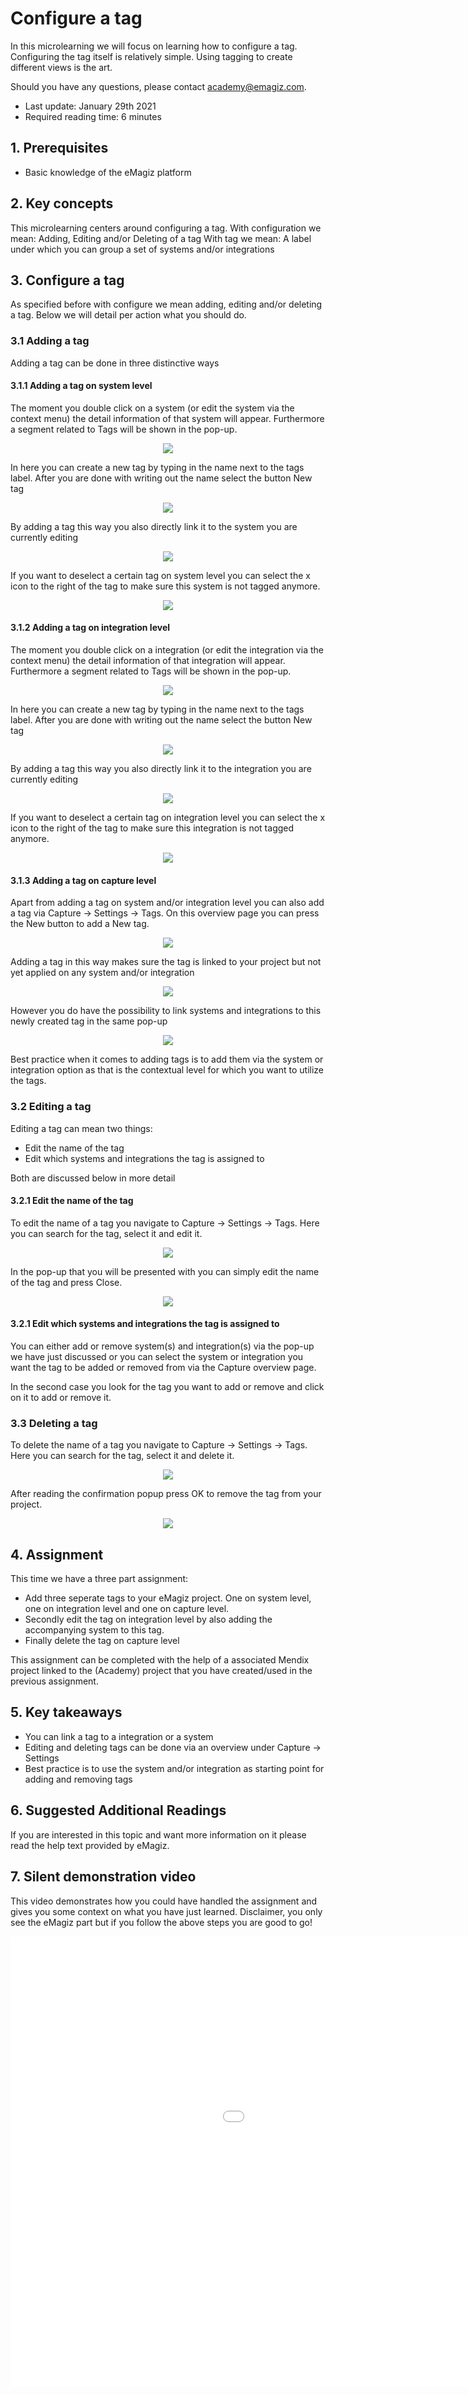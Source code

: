 # Configure a tag

In this microlearning we will focus on learning how to configure a tag. 
Configuring the tag itself is relatively simple. Using tagging to create different views is the art.

Should you have any questions, please contact academy@emagiz.com.

- Last update: January 29th 2021
- Required reading time: 6 minutes

## 1. Prerequisites
- Basic knowledge of the eMagiz platform

## 2. Key concepts
This microlearning centers around configuring a tag.
With configuration we mean: Adding, Editing and/or Deleting of a tag
With tag we mean: A label under which you can group a set of systems and/or integrations

## 3. Configure a tag

As specified before with configure we mean adding, editing and/or deleting a tag. Below we will detail per action what you should do.

### 3.1 Adding a tag

Adding a tag can be done in three distinctive ways

#### 3.1.1 Adding a tag on system level
The moment you double click on a system (or edit the system via the context menu)  the detail information of that system will appear. 
Furthermore a segment related to Tags will be shown in the pop-up.

<p align="center"><img src="../../img/microlearning/ml-configure-a-tag--edit-system-tag.png"></p>

In here you can create a new tag by typing in the name next to the tags label. After you are done with writing out the name select the button New tag

<p align="center"><img src="../../img/microlearning/ml-configure-a-tag--edit-system-tag-filled-in.png"></p>

By adding a tag this way you also directly link it to the system you are currently editing

<p align="center"><img src="../../img/microlearning/ml-configure-a-tag--edit-system-tag-result.png"></p>

If you want to deselect a certain tag on system level you can select the x icon to the right of the tag to make sure this system is not tagged anymore.

<p align="center"><img src="../../img/microlearning/ml-configure-a-tag--edit-system-tag-result-untagged.png"></p>

#### 3.1.2 Adding a tag on integration level
The moment you double click on a integration (or edit the integration via the context menu) the detail information of that integration will appear. 
Furthermore a segment related to Tags will be shown in the pop-up.

<p align="center"><img src="../../img/microlearning/ml-configure-a-tag--edit-integration-tag.png"></p>

In here you can create a new tag by typing in the name next to the tags label. After you are done with writing out the name select the button New tag

<p align="center"><img src="../../img/microlearning/ml-configure-a-tag--edit-integration-tag-filled-in.png"></p>

By adding a tag this way you also directly link it to the integration you are currently editing

<p align="center"><img src="../../img/microlearning/ml-configure-a-tag--edit-integration-tag-result.png"></p>

If you want to deselect a certain tag on integration level you can select the x icon to the right of the tag to make sure this integration is not tagged anymore.

<p align="center"><img src="../../img/microlearning/ml-configure-a-tag--edit-integration-tag-result-untagged.png"></p>

#### 3.1.3 Adding a tag on capture level
Apart from adding a tag on system and/or integration level you can also add a tag via Capture -> Settings -> Tags.
On this overview page you can press the New button to add a New tag. 

<p align="center"><img src="../../img/microlearning/ml-configure-a-tag--tag-overview-capture.png"></p>

Adding a tag in this way makes sure the tag is linked to your project but not yet applied on any system and/or integration

<p align="center"><img src="../../img/microlearning/ml-configure-a-tag--new-tag-capture.png"></p>

However you do have the possibility to link systems and integrations to this newly created tag in the same pop-up

<p align="center"><img src="../../img/microlearning/ml-configure-a-tag--link-system-integration-to-tag.png"></p>

Best practice when it comes to adding tags is to add them via the system or integration option as that is the contextual level for which you want to utilize the tags.


### 3.2 Editing a tag
Editing a tag can mean two things:

- Edit the name of the tag
- Edit which systems and integrations the tag is assigned to

Both are discussed below in more detail

#### 3.2.1 Edit the name of the tag
To edit the name of a tag you navigate to Capture -> Settings -> Tags. Here you can search for the tag, select it and edit it.

<p align="center"><img src="../../img/microlearning/ml-configure-a-tag--edit-tag-overview.png"></p>

In the pop-up that you will be presented with you can simply edit the name of the tag and press Close.

<p align="center"><img src="../../img/microlearning/ml-configure-a-tag--edit-tag-pop-up.png"></p>

#### 3.2.1 Edit which systems and integrations the tag is assigned to
You can either add or remove system(s) and integration(s) via the pop-up we have just discussed 
or you can select the system or integration you want the tag to be added or removed from via the Capture overview page.

In the second case you look for the tag you want to add or remove and click on it to add or remove it.

### 3.3 Deleting a tag
To delete the name of a tag you navigate to Capture -> Settings -> Tags. Here you can search for the tag, select it and delete it.

<p align="center"><img src="../../img/microlearning/ml-configure-a-tag--delete-tag-overview.png"></p>

After reading the confirmation popup press OK to remove the tag from your project.

<p align="center"><img src="../../img/microlearning/ml-configure-a-tag--delete-tag-overview-result.png"></p>


## 4. Assignment

This time we have a three part assignment:
- Add three seperate tags to your eMagiz project. One on system level, one on integration level and one on capture level.
- Secondly edit the tag on integration level by also adding the accompanying system to this tag.  
- Finally delete the tag on capture level

This assignment can be completed with the help of a associated Mendix project linked to the (Academy) project that you have created/used in the previous assignment.

## 5. Key takeaways

- You can link a tag to a integration or a system
- Editing and deleting tags can be done via an overview under Capture -> Settings
- Best practice is to use the system and/or integration as starting point for adding and removing tags

## 6. Suggested Additional Readings

If you are interested in this topic and want more information on it please read the help text provided by eMagiz.

## 7. Silent demonstration video

This video demonstrates how you could have handled the assignment and gives you some context on what you have just learned. Disclaimer, you only see the eMagiz part but if you follow the above steps you are good to go!

<iframe width="1280" height="720" src="../../vid/microlearning/microlearning-configure-a-tag.mp4" frameborder="0" allow="accelerometer; autoplay; clipboard-write; encrypted-media; gyroscope; picture-in-picture" allowfullscreen></iframe>